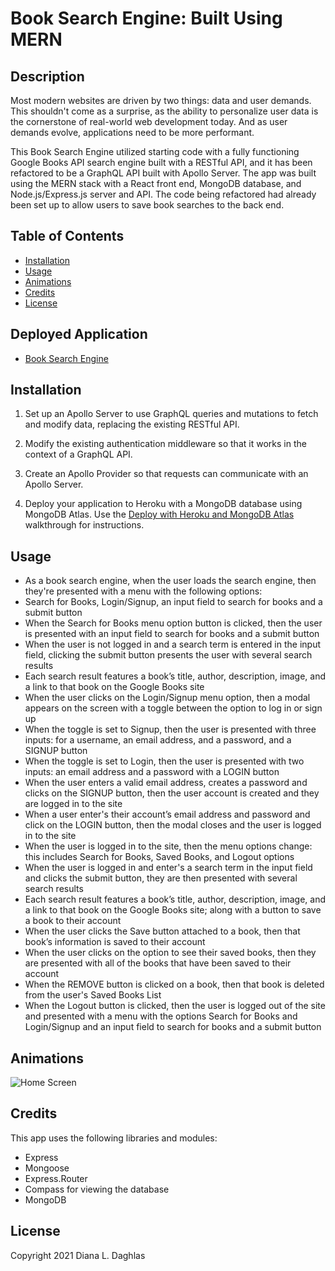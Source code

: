# Book Search Engine: Built Using MERN

## Description

Most modern websites are driven by two things: data and user demands. This shouldn't come as a surprise, as the ability to personalize user data is the cornerstone of real-world web development today. And as user demands evolve, applications need to be more performant.

This Book Search Engine utilized starting code with a fully functioning Google Books API search engine built with a RESTful API, and it has been refactored to be a GraphQL API built with Apollo Server. The app was built using the MERN stack with a React front end, MongoDB database, and Node.js/Express.js server and API. The code being refactored had already been set up to allow users to save book searches to the back end. 


## Table of Contents
  * [Installation](#installation)
  * [Usage](#usage)
  * [Animations](#animations)
  * [Credits](#credits)
  * [License](#license)

## Deployed Application
* [Book Search Engine]()


## Installation
1. Set up an Apollo Server to use GraphQL queries and mutations to fetch and modify data, replacing the existing RESTful API.

2. Modify the existing authentication middleware so that it works in the context of a GraphQL API.

3. Create an Apollo Provider so that requests can communicate with an Apollo Server.

4. Deploy your application to Heroku with a MongoDB database using MongoDB Atlas. Use the [Deploy with Heroku and MongoDB Atlas](https://coding-boot-camp.github.io/full-stack/mongodb/deploy-with-heroku-and-mongodb-atlas) walkthrough for instructions.


## Usage
- As a book search engine, when the user loads the search engine, then they're presented with a menu with the following options: 
- Search for Books, Login/Signup, an input field to search for books and a submit button
- When the Search for Books menu option button is clicked,
then the user is presented with an input field to search for books and a submit button
- When the user is not logged in and a search term is entered in the input field, clicking the submit button presents the user with several search results
- Each search result features a book’s title, author, description, image, and a link to that book on the Google Books site
- When the user clicks on the Login/Signup menu option,
then a modal appears on the screen with a toggle between the option to log in or sign up
- When the toggle is set to Signup, then the user is presented with three inputs: for a username, an email address, and a password, and a SIGNUP button
- When the toggle is set to Login, then the user is presented with two inputs: an email address and a password with a LOGIN button
- When the user enters a valid email address, creates a password and clicks on the SIGNUP button, then the user account is created and they are logged in to the site
- When a user enter's their account’s email address and password and click on the LOGIN button, then the modal closes and the user is logged in to the site
- When the user is logged in to the site, then the menu options change: this includes Search for Books, Saved Books, and Logout options
- When the user is logged in and enter's a search term in the input field and clicks the submit button, they are then presented with several search results
- Each search result features a book’s title, author, description, image, and a link to that book on the Google Books site; along with a button to save a book to their account
- When the user clicks the Save button attached to a book, then that book’s information is saved to their account
- When the user clicks on the option to see their saved books, then they are presented with all of the books that have been saved to their account
- When the REMOVE button is clicked on a book, then that book is deleted from the user's Saved Books List
- When the Logout button is clicked, then the user is logged out of the site and presented with a menu with the options Search for Books and Login/Signup and an input field to search for books and a submit button  

## Animations
![Home Screen](client/public/images/book-search-home-signup.gif)



## Credits

This app uses the following libraries and modules: 

* Express
* Mongoose
* Express.Router
* Compass for viewing the database
* MongoDB

## License
Copyright 2021 Diana L. Daghlas